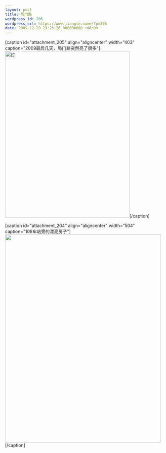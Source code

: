 ```yaml
---
layout: post
title: 局门路
wordpress_id: 206
wordpress_url: https://www.jiangle.name/?p=206
date: 2009-12-29 23:26:26.000000000 +08:00
---
```

[caption id="attachment_205" align="aligncenter" width="403" caption="2009最后几天，局门路突然亮了很多"]<a href="https://www.jiangle.name/wp-content/uploads/2009/12/IMG_0113.jpg"><img class="size-full wp-image-205   " title="灯" src="https://www.jiangle.name/wp-content/uploads/2009/12/IMG_0113.jpg" alt="灯" width="403" height="538" /></a>[/caption]

[caption id="attachment_204" align="aligncenter" width="504" caption="109车站旁的漂亮房子"]<a href="https://www.jiangle.name/wp-content/uploads/2009/12/IMG_0107.jpg"><img class="size-full wp-image-204  " title="八号桥III" src="https://www.jiangle.name/wp-content/uploads/2009/12/IMG_0107.jpg" alt="" width="504" height="672" /></a>[/caption]

